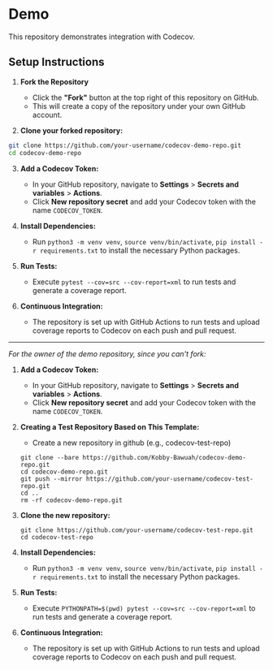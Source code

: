 # Demo

This repository demonstrates integration with Codecov.

## Setup Instructions

1. **Fork the Repository**
    - Click the **"Fork"** button at the top right of this repository on GitHub.
    - This will create a copy of the repository under your own GitHub account.

2. **Clone your forked repository:**
```bash
git clone https://github.com/your-username/codecov-demo-repo.git
cd codecov-demo-repo
```

3. **Add a Codecov Token:**
   - In your GitHub repository, navigate to **Settings** > **Secrets and variables** > **Actions**.
   - Click **New repository secret** and add your Codecov token with the name `CODECOV_TOKEN`.

2. **Install Dependencies:**
   - Run `python3 -m venv venv`, `source venv/bin/activate`, `pip install -r requirements.txt` to install the necessary Python packages.

4. **Run Tests:**
   - Execute `pytest --cov=src --cov-report=xml` to run tests and generate a coverage report.

5. **Continuous Integration:**
   - The repository is set up with GitHub Actions to run tests and upload coverage reports to Codecov on each push and pull request.

------

*For the owner of the demo repository, since you can't fork:*

1. **Add a Codecov Token:**
   - In your GitHub repository, navigate to **Settings** > **Secrets and variables** > **Actions**.
   - Click **New repository secret** and add your Codecov token with the name `CODECOV_TOKEN`.

2. **Creating a Test Repository Based on This Template:**
    - Create a new repository in github (e.g., codecov-test-repo)
    ```
    git clone --bare https://github.com/Kobby-Bawuah/codecov-demo-repo.git
    cd codecov-demo-repo.git
    git push --mirror https://github.com/your-username/codecov-test-repo.git
    cd ..
    rm -rf codecov-demo-repo.git
    ```
3. **Clone the new repository:**
    ```
    git clone https://github.com/your-username/codecov-test-repo.git
    cd codecov-test-repo
    ```

3. **Install Dependencies:**
   - Run `python3 -m venv venv`, `source venv/bin/activate`, `pip install -r requirements.txt` to install the necessary Python packages.

4. **Run Tests:**
   - Execute `PYTHONPATH=$(pwd) pytest --cov=src --cov-report=xml` to run tests and generate a coverage report.

5. **Continuous Integration:**
   - The repository is set up with GitHub Actions to run tests and upload coverage reports to Codecov on each push and pull request.